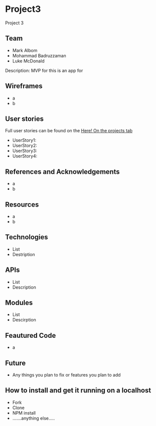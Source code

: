 # Project3
Project 3 

## Team 

- Mark Albom
- Mohammad Badruzzaman
- Luke McDonald

Description: MVP for this is an app for 

## Wireframes
- a
- b

## User stories 

Full user stories can be found on the [Here! On the projects tab](https://git.generalassemb.ly/HamiltonGroup1Project3/Project3/projects/1)
- UserStory1: 
- UserStory2: 
- UserStory3: 
- UserStory4: 

## References and Acknowledgements 
- a
- b

## Resources
- a
- b

## Technologies

- List
- Destription

## APIs

- List
- Description

## Modules

- List
- Descirption

## Feautured Code 
- a

## Future 
- Any things you plan to fix or features you plan to add

## How to install and get it running on a localhost
- Fork
- Clone
- NPM install
- .......anything else.....
